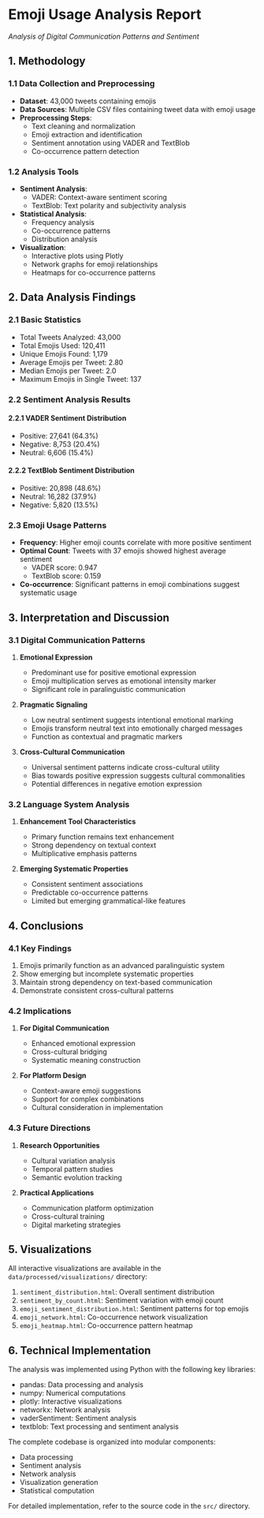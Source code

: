 # Emoji Usage Analysis Report
*Analysis of Digital Communication Patterns and Sentiment*

## 1. Methodology

### 1.1 Data Collection and Preprocessing
- **Dataset**: 43,000 tweets containing emojis
- **Data Sources**: Multiple CSV files containing tweet data with emoji usage
- **Preprocessing Steps**:
  - Text cleaning and normalization
  - Emoji extraction and identification
  - Sentiment annotation using VADER and TextBlob
  - Co-occurrence pattern detection

### 1.2 Analysis Tools
- **Sentiment Analysis**:
  - VADER: Context-aware sentiment scoring
  - TextBlob: Text polarity and subjectivity analysis
- **Statistical Analysis**:
  - Frequency analysis
  - Co-occurrence patterns
  - Distribution analysis
- **Visualization**:
  - Interactive plots using Plotly
  - Network graphs for emoji relationships
  - Heatmaps for co-occurrence patterns

## 2. Data Analysis Findings

### 2.1 Basic Statistics
- Total Tweets Analyzed: 43,000
- Total Emojis Used: 120,411
- Unique Emojis Found: 1,179
- Average Emojis per Tweet: 2.80
- Median Emojis per Tweet: 2.0
- Maximum Emojis in Single Tweet: 137

### 2.2 Sentiment Analysis Results

#### 2.2.1 VADER Sentiment Distribution
- Positive: 27,641 (64.3%)
- Negative: 8,753 (20.4%)
- Neutral: 6,606 (15.4%)

#### 2.2.2 TextBlob Sentiment Distribution
- Positive: 20,898 (48.6%)
- Neutral: 16,282 (37.9%)
- Negative: 5,820 (13.5%)

### 2.3 Emoji Usage Patterns
- **Frequency**: Higher emoji counts correlate with more positive sentiment
- **Optimal Count**: Tweets with 37 emojis showed highest average sentiment
  - VADER score: 0.947
  - TextBlob score: 0.159
- **Co-occurrence**: Significant patterns in emoji combinations suggest systematic usage

## 3. Interpretation and Discussion

### 3.1 Digital Communication Patterns
1. **Emotional Expression**
   - Predominant use for positive emotional expression
   - Emoji multiplication serves as emotional intensity marker
   - Significant role in paralinguistic communication

2. **Pragmatic Signaling**
   - Low neutral sentiment suggests intentional emotional marking
   - Emojis transform neutral text into emotionally charged messages
   - Function as contextual and pragmatic markers

3. **Cross-Cultural Communication**
   - Universal sentiment patterns indicate cross-cultural utility
   - Bias towards positive expression suggests cultural commonalities
   - Potential differences in negative emotion expression

### 3.2 Language System Analysis
1. **Enhancement Tool Characteristics**
   - Primary function remains text enhancement
   - Strong dependency on textual context
   - Multiplicative emphasis patterns

2. **Emerging Systematic Properties**
   - Consistent sentiment associations
   - Predictable co-occurrence patterns
   - Limited but emerging grammatical-like features

## 4. Conclusions

### 4.1 Key Findings
1. Emojis primarily function as an advanced paralinguistic system
2. Show emerging but incomplete systematic properties
3. Maintain strong dependency on text-based communication
4. Demonstrate consistent cross-cultural patterns

### 4.2 Implications
1. **For Digital Communication**
   - Enhanced emotional expression
   - Cross-cultural bridging
   - Systematic meaning construction

2. **For Platform Design**
   - Context-aware emoji suggestions
   - Support for complex combinations
   - Cultural consideration in implementation

### 4.3 Future Directions
1. **Research Opportunities**
   - Cultural variation analysis
   - Temporal pattern studies
   - Semantic evolution tracking

2. **Practical Applications**
   - Communication platform optimization
   - Cross-cultural training
   - Digital marketing strategies

## 5. Visualizations

All interactive visualizations are available in the `data/processed/visualizations/` directory:

1. `sentiment_distribution.html`: Overall sentiment distribution
2. `sentiment_by_count.html`: Sentiment variation with emoji count
3. `emoji_sentiment_distribution.html`: Sentiment patterns for top emojis
4. `emoji_network.html`: Co-occurrence network visualization
5. `emoji_heatmap.html`: Co-occurrence pattern heatmap

## 6. Technical Implementation

The analysis was implemented using Python with the following key libraries:
- pandas: Data processing and analysis
- numpy: Numerical computations
- plotly: Interactive visualizations
- networkx: Network analysis
- vaderSentiment: Sentiment analysis
- textblob: Text processing and sentiment analysis

The complete codebase is organized into modular components:
- Data processing
- Sentiment analysis
- Network analysis
- Visualization generation
- Statistical computation

For detailed implementation, refer to the source code in the `src/` directory.
